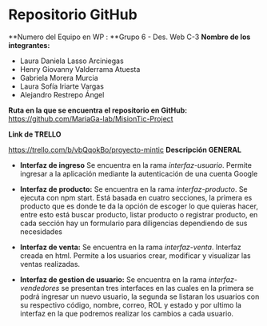 # Repositorio GitHub

**Numero del Equipo en WP : **Grupo 6 - Des. Web C-3
**Nombre de los integrantes:**
- Laura Daniela Lasso Arciniegas
- Henry Giovanny Valderrama Atuesta
- Gabriela Morera Murcia
- 	Laura Sofía Iriarte Vargas
- 	Alejandro Restrepo Ángel

**Ruta en la que se encuentra el repositorio en GitHub:**
https://github.com/MariaGa-lab/MisionTic-Project

**Link de TRELLO**

https://trello.com/b/vbQqokBo/proyecto-mintic
**Descripción GENERAL**
- **Interfaz de ingreso** Se encuentra en la rama *interfaz-usuario*. Permite ingresar a la aplicación mediante la autenticación de una cuenta Google

- **Interfaz de producto:** Se encuentra en la rama *interfaz-producto*. Se ejecuta con npm start.
Está basada en cuatro secciones, la primera es producto que es donde te da la opción de escoger lo que quieras hacer, entre esto está buscar producto, listar producto o registrar producto, en cada sección hay un formulario para diligencias dependiendo de sus necesidades

- **Interfaz de venta:** Se encuentra en la rama *interfaz-venta*. Interfaz creada en html. Permite a los usuarios crear, modificar y visualizar las ventas realizadas.

- **Interfaz de gestion de usuario:** Se encuentra en la rama *interfaz-vendedores* se presentan tres interfaces en las cuales en la primera se podrá ingresar un nuevo usuario, la segunda se listaran los usuarios con su respectivo código, nombre, correo, ROL y estado y por ultimo la interfaz en la que podremos realizar los cambios a cada usuario.
